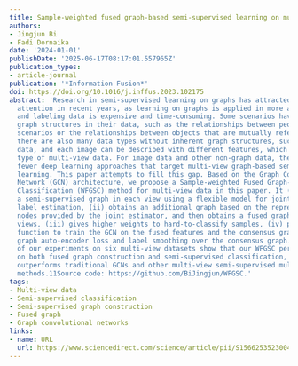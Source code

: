 ```yaml
---
title: Sample-weighted fused graph-based semi-supervised learning on multi-view data
authors:
- Jingjun Bi
- Fadi Dornaika
date: '2024-01-01'
publishDate: '2025-06-17T08:17:01.557965Z'
publication_types:
- article-journal
publication: '*Information Fusion*'
doi: https://doi.org/10.1016/j.inffus.2023.102175
abstract: 'Research in semi-supervised learning on graphs has attracted more and more
  attention in recent years, as learning on graphs is applied in more and more domains
  and labeling data is expensive and time-consuming. Some scenarios have inherent
  graph structures in their data, such as the relationships between people in social
  scenarios or the relationships between objects that are mutually referenced. However,
  there are also many data types without inherent graph structures, such as image
  data, and each image can be described with different features, which is a typical
  type of multi-view data. For image data and other non-graph data, there are significantly
  fewer deep learning approaches that target multi-view graph-based semi-supervised
  learning. This paper attempts to fill this gap. Based on the Graph Convolutional
  Network (GCN) architecture, we propose a Sample-weighted Fused Graph-based Semi-supervised
  Classification (WFGSC) method for multi-view data in this paper. It (i) constructs
  a semi-supervised graph in each view using a flexible model for joint graph and
  label estimation, (ii) obtains an additional graph based on the representation of
  nodes provided by the joint estimator, and then obtains a fused graph between all
  views, (iii) gives higher weights to hard-to-classify samples, (iv) proposes a loss
  function to train the GCN on the fused features and the consensus graph that integrates
  graph auto-encoder loss and label smoothing over the consensus graph. The results
  of our experiments on six multi-view datasets show that our WFGSC performs well
  on both fused graph construction and semi-supervised classification, and generally
  outperforms traditional GCNs and other multi-view semi-supervised multi-view classification
  methods.11Source code: https://github.com/BiJingjun/WFGSC.'
tags:
- Multi-view data
- Semi-supervised classification
- Semi-supervised graph construction
- Fused graph
- Graph convolutional networks
links:
- name: URL
  url: https://www.sciencedirect.com/science/article/pii/S1566253523004918
---
```

